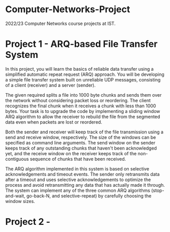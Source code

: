 # Computer-Networks-Project
2022/23 Computer Networks course projects at IST.

# Project 1 - ARQ-based File Transfer System
In this project, you will learn the basics of reliable data transfer using a simplified automatic repeat request (ARQ) approach. You will be developing a simple file transfer system built on unreliable UDP messages, consisting of a client (receiver) and a server (sender).

The given required splits a file into 1000 byte chunks and sends them over the network without considering packet loss or reordering. The client recognizes the final chunk when it receives a chunk with less than 1000 bytes. Your task is to upgrade the code by implementing a sliding window ARQ algorithm to allow the receiver to rebuild the file from the segmented data even when packets are lost or reordered.

Both the sender and receiver will keep track of the file transmission using a send and receive window, respectively. The size of the windows can be specified as command line arguments. The send window on the sender keeps track of any outstanding chunks that haven't been acknowledged yet, and the receive window on the receiver keeps track of the non-contiguous sequence of chunks that have been received.

The ARQ algorithm implemented in this system is based on selective acknowledgements and timeout events. The sender only retransmits data after a timeout and uses selective acknowledgements to optimize the process and avoid retransmitting any data that has actually made it through. The system can implement any of the three common ARQ algorithms (stop-and-wait, go-back-N, and selective-repeat) by carefully choosing the window sizes.

# Project 2 - 
